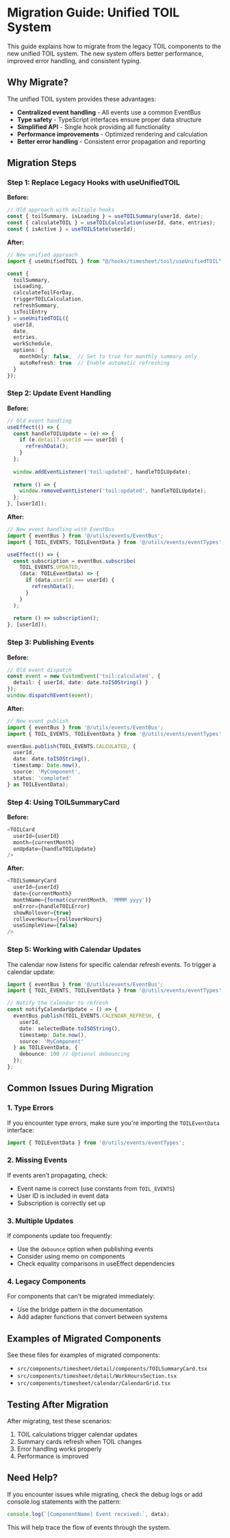 
# Migration Guide: Unified TOIL System

This guide explains how to migrate from the legacy TOIL components to the new unified TOIL system. The new system offers better performance, improved error handling, and consistent typing.

## Why Migrate?

The unified TOIL system provides these advantages:

- **Centralized event handling** - All events use a common EventBus
- **Type safety** - TypeScript interfaces ensure proper data structure
- **Simplified API** - Single hook providing all functionality
- **Performance improvements** - Optimized rendering and calculation
- **Better error handling** - Consistent error propagation and reporting

## Migration Steps

### Step 1: Replace Legacy Hooks with useUnifiedTOIL

**Before:**
```typescript
// Old approach with multiple hooks
const { toilSummary, isLoading } = useTOILSummary(userId, date);
const { calculateTOIL } = useTOILCalculation(userId, date, entries);
const { isActive } = useTOILState(userId);
```

**After:**
```typescript
// New unified approach
import { useUnifiedTOIL } from "@/hooks/timesheet/toil/useUnifiedTOIL";

const {
  toilSummary,
  isLoading,
  calculateToilForDay,
  triggerTOILCalculation,
  refreshSummary,
  isToilEntry
} = useUnifiedTOIL({
  userId,
  date,
  entries,
  workSchedule,
  options: {
    monthOnly: false,  // Set to true for monthly summary only
    autoRefresh: true  // Enable automatic refreshing
  }
});
```

### Step 2: Update Event Handling

**Before:**
```typescript
// Old event handling
useEffect(() => {
  const handleTOILUpdate = (e) => {
    if (e.detail?.userId === userId) {
      refreshData();
    }
  };
  
  window.addEventListener('toil:updated', handleTOILUpdate);
  
  return () => {
    window.removeEventListener('toil:updated', handleTOILUpdate);
  };
}, [userId]);
```

**After:**
```typescript
// New event handling with EventBus
import { eventBus } from '@/utils/events/EventBus';
import { TOIL_EVENTS, TOILEventData } from '@/utils/events/eventTypes';

useEffect(() => {
  const subscription = eventBus.subscribe(
    TOIL_EVENTS.UPDATED, 
    (data: TOILEventData) => {
      if (data.userId === userId) {
        refreshData();
      }
    }
  );
  
  return () => subscription();
}, [userId]);
```

### Step 3: Publishing Events

**Before:**
```typescript
// Old event dispatch
const event = new CustomEvent('toil:calculated', {
  detail: { userId, date: date.toISOString() }
});
window.dispatchEvent(event);
```

**After:**
```typescript
// New event publish
import { eventBus } from '@/utils/events/EventBus';
import { TOIL_EVENTS, TOILEventData } from '@/utils/events/eventTypes';

eventBus.publish(TOIL_EVENTS.CALCULATED, {
  userId,
  date: date.toISOString(),
  timestamp: Date.now(),
  source: 'MyComponent',
  status: 'completed'
} as TOILEventData);
```

### Step 4: Using TOILSummaryCard

**Before:**
```typescript
<TOILCard 
  userId={userId} 
  month={currentMonth} 
  onUpdate={handleTOILUpdate} 
/>
```

**After:**
```typescript
<TOILSummaryCard
  userId={userId}
  date={currentMonth}
  monthName={format(currentMonth, 'MMMM yyyy')}
  onError={handleTOILError}
  showRollover={true}
  rolloverHours={rolloverHours}
  useSimpleView={false}
/>
```

### Step 5: Working with Calendar Updates

The calendar now listens for specific calendar refresh events. To trigger a calendar update:

```typescript
import { eventBus } from '@/utils/events/EventBus';
import { TOIL_EVENTS, TOILEventData } from '@/utils/events/eventTypes';

// Notify the calendar to refresh
const notifyCalendarUpdate = () => {
  eventBus.publish(TOIL_EVENTS.CALENDAR_REFRESH, {
    userId,
    date: selectedDate.toISOString(),
    timestamp: Date.now(),
    source: 'MyComponent' 
  } as TOILEventData, {
    debounce: 100 // Optional debouncing
  });
};
```

## Common Issues During Migration

### 1. Type Errors

If you encounter type errors, make sure you're importing the `TOILEventData` interface:

```typescript
import { TOILEventData } from '@/utils/events/eventTypes';
```

### 2. Missing Events

If events aren't propagating, check:
- Event name is correct (use constants from `TOIL_EVENTS`)
- User ID is included in event data
- Subscription is correctly set up

### 3. Multiple Updates

If components update too frequently:
- Use the `debounce` option when publishing events
- Consider using memo on components
- Check equality comparisons in useEffect dependencies

### 4. Legacy Components

For components that can't be migrated immediately:
- Use the bridge pattern in the documentation
- Add adapter functions that convert between systems

## Examples of Migrated Components

See these files for examples of migrated components:
- `src/components/timesheet/detail/components/TOILSummaryCard.tsx`
- `src/components/timesheet/detail/WorkHoursSection.tsx`
- `src/components/timesheet/calendar/CalendarGrid.tsx`

## Testing After Migration

After migrating, test these scenarios:
1. TOIL calculations trigger calendar updates
2. Summary cards refresh when TOIL changes
3. Error handling works properly
4. Performance is improved

## Need Help?

If you encounter issues while migrating, check the debug logs or add console.log statements with the pattern:

```typescript
console.log(`[ComponentName] Event received:`, data);
```

This will help trace the flow of events through the system.
